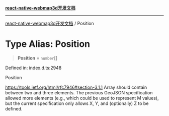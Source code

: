 [**react-native-webmap3d开发文档**](../README.md)

***

[react-native-webmap3d开发文档](../globals.md) / Position

# Type Alias: Position

> **Position** = `number`[]

Defined in: index.d.ts:2948

Position

https://tools.ietf.org/html/rfc7946#section-3.1.1
Array should contain between two and three elements.
The previous GeoJSON specification allowed more elements (e.g., which could be used to represent M values),
but the current specification only allows X, Y, and (optionally) Z to be defined.
